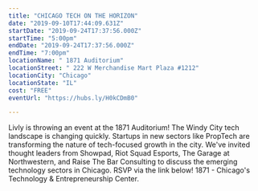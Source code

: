 ```yaml
---
title: "CHICAGO TECH ON THE HORIZON"
date: "2019-09-10T17:44:09.631Z"
startDate: "2019-09-24T17:37:56.000Z"
startTime: "5:00pm"
endDate: "2019-09-24T17:37:56.000Z"
endTime: "7:00pm"
locationName: " 1871 Auditorium"
locationStreet: " 222 W Merchandise Mart Plaza #1212"
locationCity: "Chicago"
locationState: "IL"
cost: "FREE"
eventUrl: "https://hubs.ly/H0kCDmB0"

---
```


Livly is throwing an event at the 1871 Auditorium! The Windy City tech landscape is changing quickly. Startups in new sectors like PropTech are transforming the nature of tech-focused growth in the city. We've invited thought leaders from Showpad, Riot Squad Esports, The Garage at Northwestern, and Raise The Bar Consulting to discuss the emerging technology sectors in Chicago. RSVP via the link below! 1871 - Chicago's Technology & Entrepreneurship Center.


